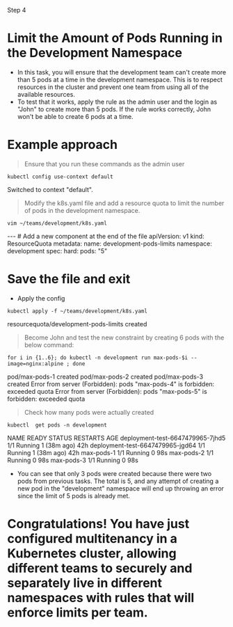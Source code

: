 Step 4

# Limit the Amount of Pods Running in the Development Namespace
- In this task, you will ensure that the development team can't create more than 5 pods at a time in the development namespace. This is to respect resources in the cluster and prevent one team from using all of the available resources.
- To test that it works, apply the rule as the admin user and the login as "John" to create more than 5 pods. If the rule works correctly, John won't be able to create 6 pods at a time.


# Example approach


>  Ensure that you run these commands as the admin user
```shell
kubectl config use-context default
```
Switched to context "default".


>  Modify the k8s.yaml file and add a resource quota to limit the number of pods in the development namespace.
```shell
vim ~/teams/development/k8s.yaml
```
--- # Add a new component at the end of the file
apiVersion: v1
kind: ResourceQuota
metadata:
  name: development-pods-limits
  namespace: development
spec:
  hard:
    pods: "5"
# Save the file and exit
 
- Apply the config
```shell
kubectl apply -f ~/teams/development/k8s.yaml
```
resourcequota/development-pods-limits created


>  Become John and test the new constraint by creating 6 pods with the below command:
```shell
for i in {1..6}; do kubectl -n development run max-pods-$i --image=nginx:alpine ; done
``` 
pod/max-pods-1 created
pod/max-pods-2 created
pod/max-pods-3 created
Error from server (Forbidden): pods "max-pods-4" is forbidden: exceeded quota
Error from server (Forbidden): pods "max-pods-5" is forbidden: exceeded quota
 
>  Check how many pods were actually created
```shell
kubectl  get pods -n development
```
NAME                               READY   STATUS    RESTARTS      AGE
deployment-test-6647479965-7jhd5   1/1     Running   1 (38m ago)   42h
deployment-test-6647479965-jgd64   1/1     Running   1 (38m ago)   42h
max-pods-1                         1/1     Running   0             98s
max-pods-2                         1/1     Running   0             98s
max-pods-3                         1/1     Running   0             98s
- You can see that only 3 pods were created because there were two pods from previous tasks. The total is 5, and any attempt of creating a new pod in the "development" namespace will end up throwing an error since the limit of 5 pods is already met.


# Congratulations! You have just configured multitenancy in a Kubernetes cluster, allowing different teams to securely and separately live in different namespaces with rules that will enforce limits per team.
